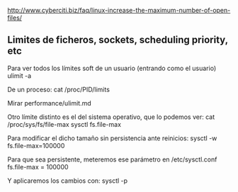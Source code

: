 http://www.cyberciti.biz/faq/linux-increase-the-maximum-number-of-open-files/
## Limites de ficheros, sockets, scheduling priority, etc
Para ver todos los límites soft de un usuario (entrando como el usuario)
  ulimit -a

De un proceso:
cat /proc/PID/limits


Mirar performance/ulimit.md

Otro límite distinto es el del sistema operativo, que lo podemos ver:
cat /proc/sys/fs/file-max
sysctl fs.file-max

Para modificar el dicho tamaño sin persistencia ante reinicios:
sysctl -w fs.file-max=100000

Para que sea persistente, meteremos ese parámetro en /etc/sysctl.conf
fs.file-max = 100000

Y aplicaremos los cambios con:
sysctl -p
